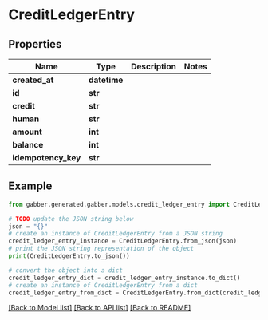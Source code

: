 # CreditLedgerEntry


## Properties

Name | Type | Description | Notes
------------ | ------------- | ------------- | -------------
**created_at** | **datetime** |  | 
**id** | **str** |  | 
**credit** | **str** |  | 
**human** | **str** |  | 
**amount** | **int** |  | 
**balance** | **int** |  | 
**idempotency_key** | **str** |  | 

## Example

```python
from gabber.generated.gabber.models.credit_ledger_entry import CreditLedgerEntry

# TODO update the JSON string below
json = "{}"
# create an instance of CreditLedgerEntry from a JSON string
credit_ledger_entry_instance = CreditLedgerEntry.from_json(json)
# print the JSON string representation of the object
print(CreditLedgerEntry.to_json())

# convert the object into a dict
credit_ledger_entry_dict = credit_ledger_entry_instance.to_dict()
# create an instance of CreditLedgerEntry from a dict
credit_ledger_entry_from_dict = CreditLedgerEntry.from_dict(credit_ledger_entry_dict)
```
[[Back to Model list]](../README.md#documentation-for-models) [[Back to API list]](../README.md#documentation-for-api-endpoints) [[Back to README]](../README.md)


